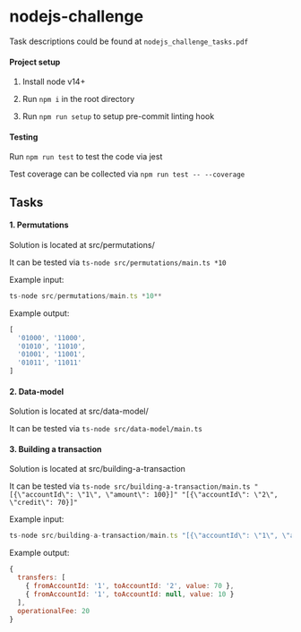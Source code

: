 # nodejs-challenge

Task descriptions could be found at `nodejs_challenge_tasks.pdf`

#### Project setup

1) Install node v14+

2) Run `npm i` in the root directory

3) Run `npm run setup` to setup pre-commit linting hook

#### Testing
Run `npm run test` to test the code via jest

Test coverage can be collected via `npm run test -- --coverage`

## Tasks

#### 1. Permutations
Solution is located at src/permutations/

It can be tested via `ts-node src/permutations/main.ts *10`

Example input:
```javascript
ts-node src/permutations/main.ts *10**
```

Example output:
```javascript
[
  '01000', '11000',
  '01010', '11010',
  '01001', '11001',
  '01011', '11011'
]
```


#### 2. Data-model
Solution is located at src/data-model/

It can be tested via `ts-node src/data-model/main.ts`


#### 3. Building a transaction
Solution is located at src/building-a-transaction

It can be tested via `ts-node src/building-a-transaction/main.ts "[{\"accountId\": \"1\", \"amount\": 100}]" "[{\"accountId\": \"2\", \"credit\": 70}]"`

Example input:
```javascript
ts-node src/building-a-transaction/main.ts "[{\"accountId\": \"1\", \"amount\": 100}]" "[{\"accountId\": \"2\", \"credit\": 70}]"
```

Example output:
```javascript
{
  transfers: [
    { fromAccountId: '1', toAccountId: '2', value: 70 },
    { fromAccountId: '1', toAccountId: null, value: 10 }
  ],
  operationalFee: 20
}
```
